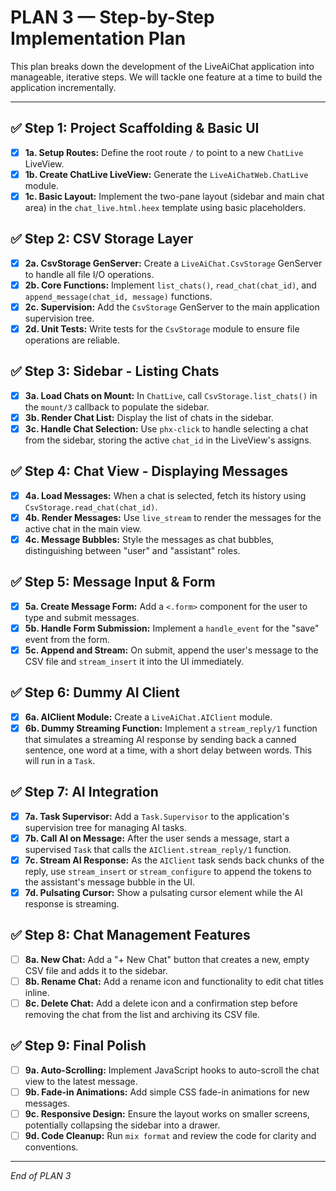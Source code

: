 # PLAN 3 — Step-by-Step Implementation Plan

This plan breaks down the development of the LiveAiChat application into manageable, iterative steps. We will tackle one feature at a time to build the application incrementally.

---

## ✅ Step 1: Project Scaffolding & Basic UI

- [x] **1a. Setup Routes:** Define the root route `/` to point to a new `ChatLive` LiveView.
- [x] **1b. Create ChatLive LiveView:** Generate the `LiveAiChatWeb.ChatLive` module.
- [x] **1c. Basic Layout:** Implement the two-pane layout (sidebar and main chat area) in the `chat_live.html.heex` template using basic placeholders.

## ✅ Step 2: CSV Storage Layer

- [x] **2a. CsvStorage GenServer:** Create a `LiveAiChat.CsvStorage` GenServer to handle all file I/O operations.
- [x] **2b. Core Functions:** Implement `list_chats()`, `read_chat(chat_id)`, and `append_message(chat_id, message)` functions.
- [x] **2c. Supervision:** Add the `CsvStorage` GenServer to the main application supervision tree.
- [x] **2d. Unit Tests:** Write tests for the `CsvStorage` module to ensure file operations are reliable.

## ✅ Step 3: Sidebar - Listing Chats

- [x] **3a. Load Chats on Mount:** In `ChatLive`, call `CsvStorage.list_chats()` in the `mount/3` callback to populate the sidebar.
- [x] **3b. Render Chat List:** Display the list of chats in the sidebar.
- [x] **3c. Handle Chat Selection:** Use `phx-click` to handle selecting a chat from the sidebar, storing the active `chat_id` in the LiveView's assigns.

## ✅ Step 4: Chat View - Displaying Messages

- [x] **4a. Load Messages:** When a chat is selected, fetch its history using `CsvStorage.read_chat(chat_id)`.
- [x] **4b. Render Messages:** Use `live_stream` to render the messages for the active chat in the main view.
- [x] **4c. Message Bubbles:** Style the messages as chat bubbles, distinguishing between "user" and "assistant" roles.

## ✅ Step 5: Message Input & Form

- [x] **5a. Create Message Form:** Add a `<.form>` component for the user to type and submit messages.
- [x] **5b. Handle Form Submission:** Implement a `handle_event` for the "save" event from the form.
- [x] **5c. Append and Stream:** On submit, append the user's message to the CSV file and `stream_insert` it into the UI immediately.

## ✅ Step 6: Dummy AI Client

- [x] **6a. AIClient Module:** Create a `LiveAiChat.AIClient` module.
- [x] **6b. Dummy Streaming Function:** Implement a `stream_reply/1` function that simulates a streaming AI response by sending back a canned sentence, one word at a time, with a short delay between words. This will run in a `Task`.

## ✅ Step 7: AI Integration

- [x] **7a. Task Supervisor:** Add a `Task.Supervisor` to the application's supervision tree for managing AI tasks.
- [x] **7b. Call AI on Message:** After the user sends a message, start a supervised `Task` that calls the `AIClient.stream_reply/1` function.
- [x] **7c. Stream AI Response:** As the `AIClient` task sends back chunks of the reply, use `stream_insert` or `stream_configure` to append the tokens to the assistant's message bubble in the UI.
- [x] **7d. Pulsating Cursor:** Show a pulsating cursor element while the AI response is streaming.

## ✅ Step 8: Chat Management Features

- [ ] **8a. New Chat:** Add a "+ New Chat" button that creates a new, empty CSV file and adds it to the sidebar.
- [ ] **8b. Rename Chat:** Add a rename icon and functionality to edit chat titles inline.
- [ ] **8c. Delete Chat:** Add a delete icon and a confirmation step before removing the chat from the list and archiving its CSV file.

## ✅ Step 9: Final Polish

- [ ] **9a. Auto-Scrolling:** Implement JavaScript hooks to auto-scroll the chat view to the latest message.
- [ ] **9b. Fade-in Animations:** Add simple CSS fade-in animations for new messages.
- [ ] **9c. Responsive Design:** Ensure the layout works on smaller screens, potentially collapsing the sidebar into a drawer.
- [ ] **9d. Code Cleanup:** Run `mix format` and review the code for clarity and conventions.

---
*End of PLAN 3*
